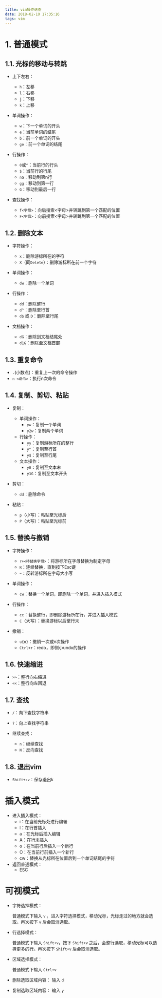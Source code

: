 ```yaml
---
title: vim操作速查
date: 2018-02-10 17:35:16
tags: vim
---
```


# 1. 普通模式

## 1.1. 光标的移动与转跳

- 上下左右：
    - `h`：左移
    - `l`：右移
    - `j`：下移
    - `k`：上移


- 单词操作：
    - `w`：下一个单词的开头
    - `e`：当前单词的结尾
    - `b`：前一个单词的开头
    - `ge`：前一个单词的结尾


- 行操作：
    - `0`或`^`：当前行的行头
    - `$`：当前行的行尾
    - `nG`：移动到第n行
    - `gg`：移动到第一行
    - `G`：移动到最后一行


- 查找操作：
    - `f<字母>`：向后搜索<字母>并转跳到第一个匹配的位置
    - `F<字母>`：向前搜索<字母>并转跳到第一个匹配的位置

## 1.2. 删除文本

- 字符操作：
    - `x`：删除游标所在的字符
    - `X`（同`Delete`）：删除游标所在前一个字符


- 单词操作：
    - `dw`：删除一个单词


- 行操作：
    - `dd`：删除整行
    - `d^`：删除至行首
    - `d$` 或 `D`：删除至行尾


- 文档操作：
    - `dG`：删除到文档结尾处
    - `d1G`：删除至文档首部

## 1.3. 重复命令

- `.`(小数点)：重复上一次的命令操作
- `n <命令>`：执行n次命令

## 1.4. 复制、剪切、粘贴

- 复制：
    - 单词操作：
        - `yw`：复制一个单词
        - `y2w`：复制两个单词
    - 行操作：
        - `yy`：复制游标所在的整行
        - `y^`：复制至行首
        - `y$`：复制至行尾
    - 文本操作：
        - `yG`：复制至文本末
        - `y1G`：复制至文本开头


- 剪切：
    - `dd`：删除命令


- 粘贴：
    - `p`（小写）：粘贴至光标后
    - `P`（大写）：粘贴至光标前

## 1.5. 替换与撤销

- 字符操作：
    - `r+<待替换字母>`：将游标所在字母替换为制定字母
    - `R`：连续替换，直到按下Esc键
    - `~`：反转游标所在字母大小写


- 单词操作：
    - `cw`：替换一个单词，即删除一个单词，并进入插入模式


- 行操作：
    - `cc`：替换整行，即删除游标所在行，并进入插入模式
    - `C`（大写）：替换游标以后至行末


- 撤销：
    - `u{n}`：撤销一次或n次操作
    - `Ctrl+r`：redo，即侧小undo的操作

## 1.6. 快速缩进

- `>>`：整行向右缩进
- `<<`：整行向左回退

## 1.7. 查找

- `/`：向下查找字符串
- `?`：向上查找字符串


- 继续查找：
    - `n`：继续查找
    - `N`：反向查找


## 1.8. 退出vim

- `Shift+zz`：保存退出k

# 插入模式

- 进入插入模式：
    - i：在当前光标处进行编辑
    - I：在行首插入
    - a：在光标后插入编辑
    - A：在行末插入
    - o：在当前行后插入一个新行
    - O：在当前行前插入一个新行
    - cw：替换从光标所在位置后到一个单词结尾的字符
- 返回普通模式：
    - ESC

# 可视模式

- 字符选择模式：

    普通模式下输入 `v` ，进入字符选择模式，移动光标，光标走过的地方就会选取。再次按下 `v` 后会取消选取。

- 行选择模式：

    普通模式下输入 `Shift+v`，按下 `Shift+v` 之后，会整行选取，移动光标可以选择更多的行。再次按下 `Shift+v` 后会取消选取。

- 区域选择模式：

    普通模式下输入 `Ctrl+v`

- 删除选取区域内容：
    输入 `d`

- 复制选取区域内容：
    输入 `y`